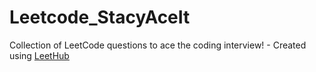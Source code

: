 # Leetcode_StacyAceIt
Collection of LeetCode questions to ace the coding interview! - Created using [LeetHub](https://github.com/QasimWani/LeetHub)
